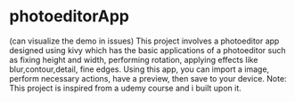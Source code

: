 # photoeditorApp
(can visualize the demo in issues)
 This project involves a photoeditor app designed using kivy which has the basic applications of a photoeditor such as fixing height and width, performing rotation, applying effects like blur,contour,detail, fine edges. Using this app, you can import a image, perform necessary actions, have a preview, then save to your device. 
 Note: This project is inspired from a udemy course and i built upon it.
